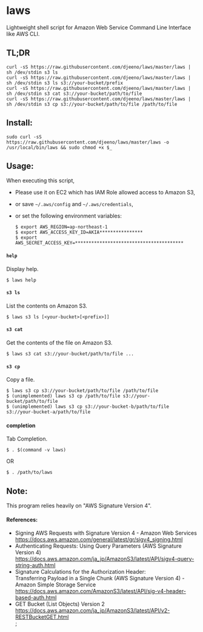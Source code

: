 
laws
====

Lightweight shell script for Amazon Web Service Command Line Interface like AWS CLI.


## TL;DR

    curl -sS https://raw.githubusercontent.com/djeeno/laws/master/laws | sh /dev/stdin s3 ls
    curl -sS https://raw.githubusercontent.com/djeeno/laws/master/laws | sh /dev/stdin s3 ls s3://your-bucket/prefix
    curl -sS https://raw.githubusercontent.com/djeeno/laws/master/laws | sh /dev/stdin s3 cat s3://your-bucket/path/to/file
    curl -sS https://raw.githubusercontent.com/djeeno/laws/master/laws | sh /dev/stdin s3 cp s3://your-bucket/path/to/file /path/to/file


## Install:

    sudo curl -sS https://raw.githubusercontent.com/djeeno/laws/master/laws -o /usr/local/bin/laws && sudo chmod +x $_


## Usage:

When executing this script,
  - Please use it on EC2 which has IAM Role allowed access to Amazon S3,
  - or save `~/.aws/config` and `~/.aws/credentials`,
  - or set the following environment variables:

    ```
    $ export AWS_REGION=ap-northeast-1
    $ export AWS_ACCESS_KEY_ID=AKIA****************
    $ export AWS_SECRET_ACCESS_KEY=****************************************
    ```


#### `help`
Display help.  

    $ laws help


#### `s3 ls`
List the contents on Amazon S3.  

    $ laws s3 ls [<your-bucket>[<prefix>]]


#### `s3 cat`
Get the contents of the file on Amazon S3.  

    $ laws s3 cat s3://your-bucket/path/to/file ...


#### `s3 cp`
Copy a file.  

    $ laws s3 cp s3://your-bucket/path/to/file /path/to/file
    $ (unimplemented) laws s3 cp /path/to/file s3://your-bucket/path/to/file
    $ (unimplemented) laws s3 cp s3://your-bucket-b/path/to/file s3://your-bucket-a/path/to/file


#### completion
Tab Completion.

    $ . $(command -v laws)

OR  

    $ . /path/to/laws


## Note:
This program relies heavily on "AWS Signature Version 4".  

#### References:
  - Signing AWS Requests with Signature Version 4 - Amazon Web Services  
    https://docs.aws.amazon.com/general/latest/gr/sigv4_signing.html  
  - Authenticating Requests: Using Query Parameters (AWS Signature Version 4)
    https://docs.aws.amazon.com/ja_jp/AmazonS3/latest/API/sigv4-query-string-auth.html
  - Signature Calculations for the Authorization Header:  
    Transferring Payload in a Single Chunk (AWS Signature Version 4) - Amazon Simple Storage Service  
    https://docs.aws.amazon.com/AmazonS3/latest/API/sig-v4-header-based-auth.html  
  - GET Bucket (List Objects) Version 2  
    https://docs.aws.amazon.com/ja_jp/AmazonS3/latest/API/v2-RESTBucketGET.html  
;
